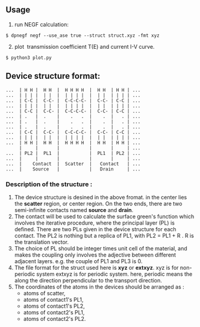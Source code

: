 ## Usage 
1. run NEGF calculation:
```shell
$ dpnegf negf --use_ase true --struct struct.xyz -fmt xyz
```

2. plot  transmission coefficient  T(E) and current  I-V curve.
```shell
$ python3 plot.py
```

## Device structure format:
```shell
...  | H H |  H H  |  H H H H  |  H H  | H H | ...
...  | | | |  | |  |  | | | |  |  | |  | | | | ...
...  | C-C |  C-C- |  C-C-C-C- |  C-C- | C-C | ...
...  | | | |  | |  |  | | | |  |  | |  | | | | ...
...  | C-C |  C-C- |  C-C-C-C- |  C-C- | C-C | ...
...  | .   |  .    |    .   .  |    .  |   . | ...
...  | .   |  .    |    .   .  |    .  |   . | ...
...  | .   |  .    |    .   .  |    .  |   . | ...
...  | C-C |  C-C- |  C-C-C-C- |  C-C- | C-C | ...
...  | | | |  | |  |  | | | |  |  | |  | | | | ...
...  | H H |  H H  |  H H H H  |  H H  | H H | ...
     |     |       |           |       |     | ...
...  | PL2 |  PL1  |           |  PL1  | PL2 | ...  
...  |     |       |           |       |     | ... 
...  |    Contact  |  Scatter  |   Contact   | ...  
...  |    Source   |           |   Drain     | ...    
```
### Description of the structure :
1. The device structure is desined in the above fromat. in the center lies the **scatter** region, or center region. On the two ends, there are two semi-infinite contacts named **source** and **drain**. 
2. The contact will be used to calculate the surface green's function which involves the iterative procedure, where the principal layer (PL) is defined. There are two PLs given in the device structure for each contact. The PL2 is nothing but a replica of PL1, with PL2 = PL1 + R . R is the translation vector.
3. The choice of PL should be integer times unit cell of the material, and makes the coupling only involves the adjective  between different adjacent layers. e.g. the couple of PL1 and PL3  is 0.
4. The file format for the struct used here is **xyz** or **extxyz**. xyz is for non-periodic system extxyz is for periodic system. here, periodic means the along the direction perpendicular to the transport direction.
5. The coordinates of the atoms in the devices should be arranged as : 
   - atoms of scatter, 
   - atoms of contact1's PL1, 
   - atoms of contact1's PL2,
   - atoms of contact2's PL1,
   - atoms of contact2's PL2.